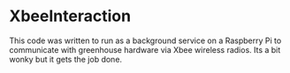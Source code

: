 # XbeeInteraction

This code was written to run as a background service on a Raspberry Pi to communicate with greenhouse hardware via Xbee wireless radios. Its a bit wonky but it gets the job done.
